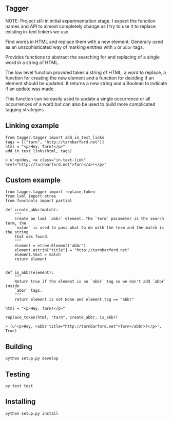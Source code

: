 ## Tagger

NOTE: Project still in initial experimentation stage. I expect the function
names and API to almost completely change as I try to use it to replace
existing in-text linkers we use.

Find words in HTML and replace them with a new element. Generally used as an
unsophisticated way of marking entities with `a` or `abbr` tags.

Provides functions to abstract the searching for and replacing of a single word
in a string of HTML. 

The low level function provided takes a string of HTML, a word to replace, a
function for creating the new element and a function for deciding if an element
should be updated. It returns a new string and a Boolean to indicate if an
update was made.

This function can be easily used to update a single occurrence or all occurrences
of a word but can also be used to build more complicated tagging strategies.

## Linking example

    from tagger.tagger import add_in_text_links
    tags = [("tarn", "http://tarnbarford.net")]
    html = "<p>Hey, Tarn!</p>"
    add_in_text_links(html, tags)

    > u'<p>Hey, <a class="in-text-link" href="http://tarnbarford.net">Tarn</a>!</p>'

## Custom example

    from tagger.tagger import replace_token
    from lxml import etree
    from functools import partial

    def create_abbr(match):
        """
        Create an lxml `abbr` element. The `term` parameter is the search term, the
        `value` is used to pass what to do with the term and the match is the string
        that was found.
        """
        element = etree.Element('abbr')
        element.attrib["title"] = "http://tarnbarford.net"
        element.text = match
        return element


    def is_abbr(element):
        """
        Return true if the element is an `abbr` tag so we don't add `abbr` inside
        `abbr` tags. 
        """
        return element is not None and element.tag == "abbr"

    html = "<p>Hey, Tarn!</p>"

    replace_token(html, "tarn", create_abbr, is_abbr)

    > (u'<p>Hey, <abbr title="http://tarnbarford.net">Tarn</abbr>!</p>', True) 

## Building  

    python setup.py develop

## Testing
    
    py.test test

## Installing 

    python setup.py install

